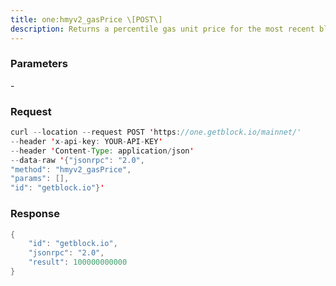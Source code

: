 ```yaml
---
title: one:hmyv2_gasPrice \[POST\]
description: Returns a percentile gas unit price for the most recent blocks, in Wei.By default, the last 100 blocks are examined and the 50th percentile gasunit price (that is, the median value) is returned.If there are no blocks, the value for --min-gas-price is returned. Thevalue returned is restricted to values between --min-gas-price and--api-gas-price-max. By default, 1000 Wei and 500GWei.Use the --api-gas-price-blocks, --api-gas-price-percentile , and--api-gas-price-max command line options to configure the hmyv2_gasPricedefault values.
---
```


### Parameters


\-

### Request

``` java
curl --location --request POST 'https://one.getblock.io/mainnet/' 
--header 'x-api-key: YOUR-API-KEY' 
--header 'Content-Type: application/json' 
--data-raw '{"jsonrpc": "2.0",
"method": "hmyv2_gasPrice",
"params": [],
"id": "getblock.io"}'
```

###  Response

``` java
{
    "id": "getblock.io",
    "jsonrpc": "2.0",
    "result": 100000000000
}
```

